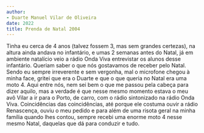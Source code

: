```yaml
---
author:
- Duarte Manuel Vilar de Oliveira
date: 2022
title: Prenda de Natal 2004
---
```


Tinha eu cerca de 4 anos (talvez fossem 3, mas sem grandes certezas), na
altura ainda andava no infantário, e umas 2 semanas antes do Natal, já
em ambiente natalício veio a rádio Onda Viva entrevistar os alunos desse
infantário. Queriam saber o que nós gostavamos de receber pelo Natal.
Sendo eu sempre irreverente e sem vergonha, mal o microfone chegou à
minha face, gritei que era o Duarte e que o que queria no Natal era uma
moto 4. Aqui entre nós, nem sei bem o que me passou pela cabeça para
dizer aquilo, mas a verdade é que nesse mesmo momento estava o meu avô
Vilar a ir para o Porto, de carro, com o rádio sintonizado na rádio Onda
Viva. Coincidências das coincidências, até porque ele costuma ouvir a
rádio Renascença, ouviu o meu pedido e para além de uma risota geral na
minha família quando lhes contou, sempre recebi uma enorme moto 4 nesse
mesmo Natal, daquelas que dá para conduzir e tudo.
